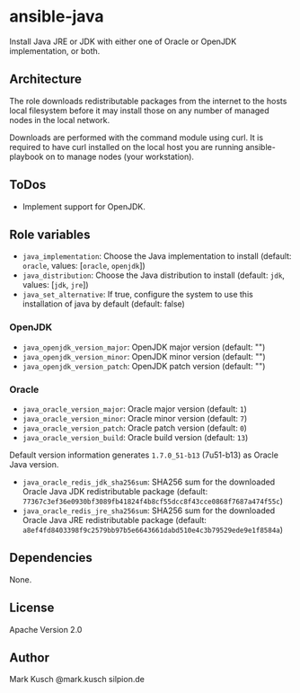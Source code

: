 # ansible-java

Install Java JRE or JDK with either one of Oracle or OpenJDK
implementation, or both.


## Architecture

The role downloads redistributable packages from the internet
to the hosts local filesystem before it may install those on
any number of managed nodes in the local network.

Downloads are performed with the command module using curl.
It is required to have curl installed on the local host you
are running ansible-playbook on to manage nodes (your workstation).


## ToDos

- Implement support for OpenJDK.


## Role variables

* ``java_implementation``: Choose the Java implementation to install (default: ``oracle``, values: [``oracle``, ``openjdk``])
* ``java_distribution``: Choose the Java distribution to install (default: ``jdk``, values: [``jdk``, ``jre``])
* ``java_set_alternative``: If true, configure the system to use this installation of java by default (default: false)

### OpenJDK

* ``java_openjdk_version_major``: OpenJDK major version (default: "")
* ``java_openjdk_version_minor``: OpenJDK minor version (default: "")
* ``java_openjdk_version_patch``: OpenJDK patch version (default: "")

### Oracle

* ``java_oracle_version_major``: Oracle major version (default: ``1``)
* ``java_oracle_version_minor``: Oracle minor version (default: ``7``)
* ``java_oracle_version_patch``: Oracle patch version (default: ``0``)
* ``java_oracle_version_build``: Oracle build version (default: ``13``)

Default version information generates ``1.7.0_51-b13`` (7u51-b13) as Oracle Java version.

* ``java_oracle_redis_jdk_sha256sum``: SHA256 sum for the downloaded Oracle Java JDK redistributable package (default: ``77367c3ef36e0930bf3089fb41824f4b8cf55dcc8f43cce0868f7687a474f55c``)
* ``java_oracle_redis_jre_sha256sum``: SHA256 sum for the downloaded Oracle Java JRE redistributable package (default: ``a8ef4fd8403398f9c2579bb97b5e6643661dabd510e4c3b79529ede9e1f8584a``)


## Dependencies

None.


## License

Apache Version 2.0


## Author

Mark Kusch @mark.kusch silpion.de


<!-- vim: set ts=4 sw=4 et nofen: -->
